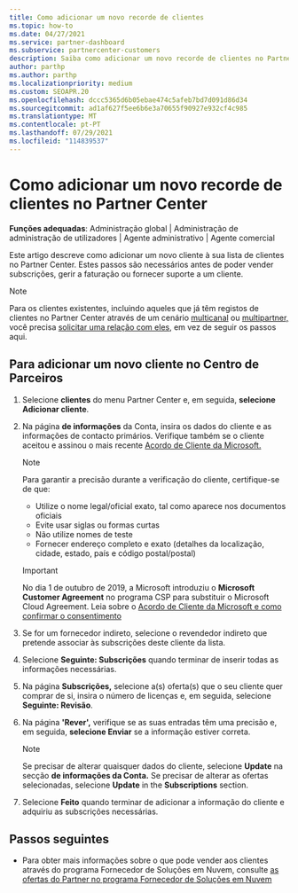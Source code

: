 ```yaml
---
title: Como adicionar um novo recorde de clientes
ms.topic: how-to
ms.date: 04/27/2021
ms.service: partner-dashboard
ms.subservice: partnercenter-customers
description: Saiba como adicionar um novo recorde de clientes no Partner Center. Em seguida, pode vender as subscrições do cliente, gerir a faturação ou fornecer apoio ao cliente.
author: parthp
ms.author: parthp
ms.localizationpriority: medium
ms.custom: SEOAPR.20
ms.openlocfilehash: dccc5365d6b05ebae474c5afeb7bd7d091d86d34
ms.sourcegitcommit: ad1af627f5ee6b6e3a70655f90927e932cf4c985
ms.translationtype: MT
ms.contentlocale: pt-PT
ms.lasthandoff: 07/29/2021
ms.locfileid: "114839537"
---
```

# <a name="how-to-add-a-new-customer-record-in-partner-center"></a>Como adicionar um novo recorde de clientes no Partner Center

**Funções adequadas**: Administração global | Administração de administração de utilizadores | Agente administrativo | Agente comercial

Este artigo descreve como adicionar um novo cliente à sua lista de clientes no Partner Center. Estes passos são necessários antes de poder vender subscrições, gerir a faturação ou fornecer suporte a um cliente.

>[!NOTE]
>Para os clientes existentes, incluindo aqueles que já têm registos de clientes no Partner Center através de um cenário [multicanal](multichannel.md) ou [multipartner,](multipartner.md) você precisa [solicitar uma relação com eles](request-a-relationship-with-a-customer.md), em vez de seguir os passos aqui.

## <a name="to-add-a-new-customer-in-partner-center"></a>Para adicionar um novo cliente no Centro de Parceiros

1. Selecione **clientes** do menu Partner Center e, em seguida, **selecione Adicionar cliente**.

2. Na página **de informações** da Conta, insira os dados do cliente e as informações de contacto primários. Verifique também se o cliente aceitou e assinou o mais recente [Acordo de Cliente da Microsoft.](agreements.md)

   >[!NOTE]
   >
   >Para garantir a precisão durante a verificação do cliente, certifique-se de que:
   >
   >- Utilize o nome legal/oficial exato, tal como aparece nos documentos oficiais
   >- Evite usar siglas ou formas curtas
   >- Não utilize nomes de teste
   >- Fornecer endereço completo e exato (detalhes da localização, cidade, estado, país e código postal/postal)

   >[!IMPORTANT]
   > No dia 1 de outubro de 2019, a Microsoft introduziu o **Microsoft Customer Agreement** no programa CSP para substituir o Microsoft Cloud Agreement. Leia sobre o [Acordo de Cliente da Microsoft e como confirmar o consentimento](confirm-customer-agreement.md)
  
3. Se for um fornecedor indireto, selecione o revendedor indireto que pretende associar às subscrições deste cliente da lista.

4. Selecione **Seguinte: Subscrições** quando terminar de inserir todas as informações necessárias.

5. Na página **Subscrições,** selecione a(s) oferta(s) que o seu cliente quer comprar de si, insira o número de licenças e, em seguida, selecione **Seguinte: Revisão**.

6. Na página **'Rever',** verifique se as suas entradas têm uma precisão e, em seguida, **selecione Enviar** se a informação estiver correta.

   >[!NOTE]
   >Se precisar de alterar quaisquer dados do cliente, selecione **Update** na secção **de informações da Conta.** Se precisar de alterar as ofertas selecionadas, selecione **Update** in the **Subscriptions** section.

7. Selecione **Feito** quando terminar de adicionar a informação do cliente e adquiriu as subscrições necessárias.

## <a name="next-steps"></a>Passos seguintes

- Para obter mais informações sobre o que pode vender aos clientes através do programa Fornecedor de Soluções em Nuvem, consulte [as ofertas do Partner no programa Fornecedor de Soluções em Nuvem](csp-offers.md)

